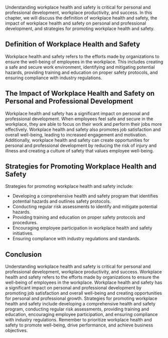 
Understanding workplace health and safety is critical for personal and professional development, workplace productivity, and success. In this chapter, we will discuss the definition of workplace health and safety, the impact of workplace health and safety on personal and professional development, and strategies for promoting workplace health and safety.

Definition of Workplace Health and Safety
-----------------------------------------

Workplace health and safety refers to the efforts made by organizations to ensure the well-being of employees in the workplace. This includes creating a safe and secure work environment, identifying and mitigating potential hazards, providing training and education on proper safety protocols, and ensuring compliance with industry regulations.

The Impact of Workplace Health and Safety on Personal and Professional Development
----------------------------------------------------------------------------------

Workplace health and safety has a significant impact on personal and professional development. When employees feel safe and secure in the workplace, they are able to focus on their work and perform their jobs more effectively. Workplace health and safety also promotes job satisfaction and overall well-being, leading to increased engagement and motivation. Additionally, workplace health and safety can create opportunities for personal and professional development by reducing the risk of injury and illness and creating a culture of safety that values employee well-being.

Strategies for Promoting Workplace Health and Safety
----------------------------------------------------

Strategies for promoting workplace health and safety include:

* Developing a comprehensive health and safety program that identifies potential hazards and outlines safety protocols.
* Conducting regular risk assessments to identify and mitigate potential hazards.
* Providing training and education on proper safety protocols and procedures.
* Encouraging employee participation in workplace health and safety initiatives.
* Ensuring compliance with industry regulations and standards.

Conclusion
----------

Understanding workplace health and safety is critical for personal and professional development, workplace productivity, and success. Workplace health and safety refers to the efforts made by organizations to ensure the well-being of employees in the workplace. Workplace health and safety has a significant impact on personal and professional development by promoting job satisfaction and overall well-being and creating opportunities for personal and professional growth. Strategies for promoting workplace health and safety include developing a comprehensive health and safety program, conducting regular risk assessments, providing training and education, encouraging employee participation, and ensuring compliance with industry regulations. Remember to prioritize workplace health and safety to promote well-being, drive performance, and achieve business objectives.
